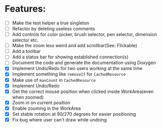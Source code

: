 # Features:
* [ ] Make the test helper a true singleton
* [ ] Refactor by deleting useless comments
* [ ] Add controls for color picker, brush selector, pen selector, dimension selector etc.
* [ ] Make the zoom less weird and add scrollbar(See: Flickable)
* [ ] Add a toolbar
* [ ] Add a status bar for showing established connection(s)
* [ ] Document the code and generate the documentation using Doxygen
* [x] Implement Undo/Redo for two users working at the same time
* [x] Implement something like `removeIf` for `CachedResource`
* [x] Make use of `maxCount` in `CachedResource`
* [x] Implement Undo/Redo
* [x] Get the correct mouse position when clicked inside WorkArea(even when zoomed)
* [x] Zoom in on current position
* [x] Enable zooming in the WorkArea
* [x] Set stable rotation at 90/270 degrees for easier positioning
* [x] Fix bug where user can't draw while undoing
